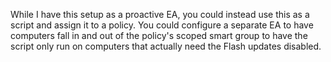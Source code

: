 While I have this setup as a proactive EA, you could instead use this as a script and assign it to a policy. You could configure a separate EA to have computers fall in and out of the policy's scoped smart group to have the script only run on computers that actually need the Flash updates disabled.
